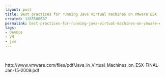```yaml
---
layout: post
title: Best practices for running Java virtual machines on VMware ESX
created: 1285580687
permalink: best-practices-for-running-java-virtual-machines-on-vmware-esx
tags:
- DevOps
- VM
- jvm
---
```

<p>&nbsp;</p>
<p>http://www.vmware.com/files/pdf/Java_in_Virtual_Machines_on_ESX-FINAL-Jan-15-2009.pdf</p>
